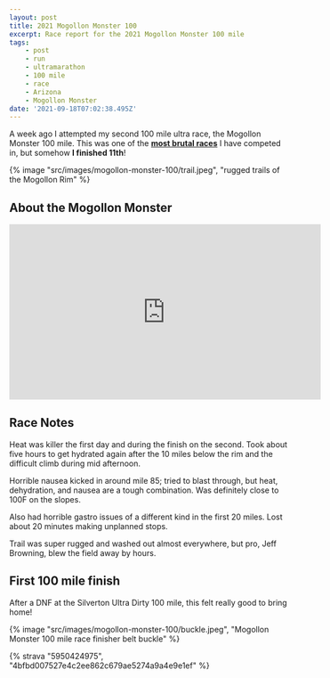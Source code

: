```yaml
---
layout: post
title: 2021 Mogollon Monster 100
excerpt: Race report for the 2021 Mogollon Monster 100 mile
tags:
    - post
    - run
    - ultramarathon
    - 100 mile
    - race
    - Arizona
    - Mogollon Monster
date: '2021-09-18T07:02:38.495Z'
---
```


A week ago I attempted my second 100 mile ultra race, the Mogollon Monster 100 mile. This was one of the **<u>most brutal races</u>** I have competed in, but somehow **I finished 11th**!

{% image "src/images/mogollon-monster-100/trail.jpeg", "rugged trails of the Mogollon Rim" %}

## About the Mogollon Monster

<iframe width="560" height="315" src="https://www.youtube-nocookie.com/embed/HIiR5fmgYLY" title="YouTube video player" frameborder="0" allow="accelerometer; autoplay; clipboard-write; encrypted-media; gyroscope; picture-in-picture" allowfullscreen></iframe>

## Race Notes

Heat was killer the first day and during the finish on the second. Took about five hours to get hydrated again after the 10 miles below the rim and the difficult climb during mid afternoon.

Horrible nausea kicked in around mile 85; tried to blast through, but heat, dehydration, and nausea are a tough combination. Was definitely close to 100F on the slopes.

Also had horrible gastro issues of a different kind in the first 20 miles. Lost about 20 minutes making unplanned stops.

Trail was super rugged and washed out almost everywhere, but pro, Jeff Browning, blew the field away by hours.

## First 100 mile finish

After a DNF at the Silverton Ultra Dirty 100 mile, this felt really good to bring home!

{% image "src/images/mogollon-monster-100/buckle.jpeg", "Mogollon Monster 100 mile race finisher belt buckle" %}

{% strava "5950424975", "4bfbd007527e4c2ee862c679ae5274a9a4e9e1ef" %}
